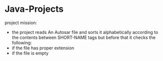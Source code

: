 # Java-Projects
project mission:
- the project reads An Autosar file and sorts it alphabetically according to the contents between SHORT-NAME tags but before that it checks the following:
- if the file has proper extension
- if the file is empty
